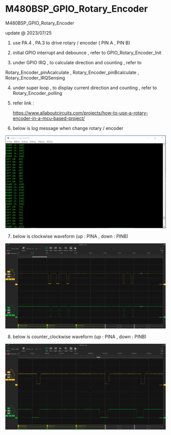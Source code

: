 # M480BSP_GPIO_Rotary_Encoder
 M480BSP_GPIO_Rotary_Encoder

update @ 2023/07/25

1. use PA.4 , PA.3 to drive rotary / encoder ( PIN A , PIN B)

2. initial GPIO interrupt and debounce , refer to GPIO_Rotary_Encoder_Init

3. under GPIO IRQ , to calculate direction and counting , refer to 

Rotary_Encoder_pinAcalculate , Rotary_Encoder_pinBcalculate , Rotary_Encoder_IRQSensing

4. under super loop , to display current direction and counting , refer to Rotary_Encoder_polling

5. refer link : 

    https://www.allaboutcircuits.com/projects/how-to-use-a-rotary-encoder-in-a-mcu-based-project/

6. below is log message when change rotary / encoder

![image](https://github.com/released/M480BSP_GPIO_Rotary_Encoder/blob/main/log.jpg)	

7. below is clockwise waveform (up : PINA , down : PINB)

![image](https://github.com/released/M480BSP_GPIO_Rotary_Encoder/blob/main/clockwise.jpg)	

8. below is counter_clockwise waveform (up : PINA , down : PINB)

![image](https://github.com/released/M480BSP_GPIO_Rotary_Encoder/blob/main/counter_clockwise.jpg)	


